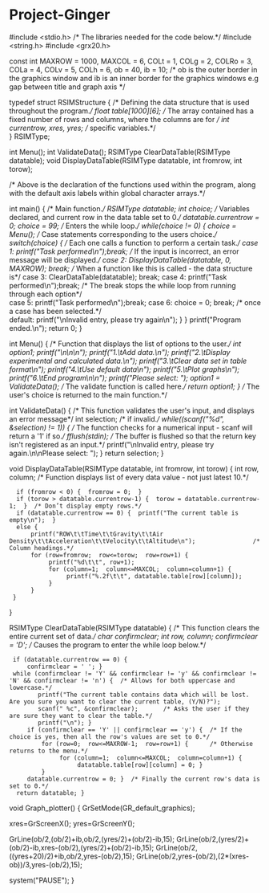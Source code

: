 Project-Ginger
==============
#include <stdio.h>          /* The libraries needed for the code below.*/
#include <string.h>
#include <grx20.h>
 
const int   MAXROW = 1000, MAXCOL = 6, COLt = 1, COLg = 2, COLRo = 3, COLa = 4, COLv = 5, COLh = 6, ob = 40, ib = 10; 
/* ob is the outer border in the graphics window and ib is an inner border for the graphics windows e.g gap between title and graph axis */


typedef struct	RSIMStructure {     /* Defining the data structure that is used throughout the program.*/
    float table[1000][6];            /* The array contained has a fixed number of rows and columns, where the columns are for */
    int	currentrow, xres, yres;                 /* specific variables.*/                  
 }  RSIMType;


int Menu();
int ValidateData();
RSIMType ClearDataTable(RSIMType datatable);
void DisplayDataTable(RSIMType datatable, int fromrow, int torow);     

/* Above is the declaration of the functions used within the program, along with the default axis labels within global character arrays.*/






int main() {                                                            /* Main function.*/
    RSIMType datatable;
    int choice;                                                         /* Variables declared, and current row in the data table set to 0.*/
    datatable.currentrow = 0;
    choice = 99;                                                        /* Enters the while loop.*/
    while(choice != 0) {
        choice = Menu();                                                /* Case statements corresponding to the users choice.*/
        switch(choice) {                                                /* Each one calls a function to perform a certain task.*/
                case 1:  printf("Task performed\n");break;          /* If the input is incorrect, an error message will be displayed.*/
                case 2:  DisplayDataTable(datatable, 0, MAXROW); break;                                               /* When a function like this is called - the data structure is*/
                case 3:  ClearDataTable(datatable); break;
                case 4:  printf("Task performed\n");break;                             /* The break stops the while loop from running through each option*/                                                             
                case 5:  printf("Task performed\n");break;
                case 6:  choice = 0; break;                               /* once a case has been selected.*/   
                default: printf("\nInvalid entry, please try again\n"); } 
   }
   printf("Program ended.\n");
   return 0; }



int Menu() {                                            /* Function that displays the list of options to the user.*/
    int option1;
    printf("\n\n\n");
    printf("1.\tAdd data.\n");
    printf("2.\tDisplay experimental and calculated data.\n");
    printf("3.\tClear data set in table format\n");
    printf("4.\tUse default data\n");
    printf("5.\tPlot graphs\n");
    printf("6.\tEnd program\n\n");
    printf("Please select: ");
    option1 = ValidateData();          /* The validate function is called here.*/
    return option1; }                    /* The user's choice is returned to the main function.*/



int ValidateData() {                                       /* This function validates the user's input, and displays an error message*/
    int selection;                                          /* if invalid.*/
    while((scanf("%d", &selection) != 1)) {                 /* The function checks for a numerical input - scanf will return a '1' if so.*/
      fflush(stdin);                                        /* The buffer is flushed so that the return key isn't registered as an input.*/
      printf("\nInvalid entry, please try again.\n\nPlease select: "); }
    return selection; }

void  DisplayDataTable(RSIMType datatable, int fromrow, int torow) {
      int row, column;                  /* Function displays list of every data value - not just latest 10.*/

      if (fromrow < 0) {  fromrow = 0;  }
      if (torow > datatable.currentrow-1) {  torow = datatable.currentrow-1;  }  /* Don’t display empty rows.*/
      if (datatable.currentrow == 0) {  printf("The current table is empty\n");  }
      else {
	      printf("ROW\t\tTime\t\tGravity\t\tAir Density\t\tAcceleration\t\tVelocity\t\tAltitude\n"); 		        /* Column headings.*/
	      for (row=fromrow;  row<=torow;  row=row+1) {
	           printf("%d\t\t", row+1);
               for (column=1;  column<=MAXCOL;  column=column+1) {
		            printf("%.2f\t\t", datatable.table[row][column]);     
	           } 
          }                   
     }
}

RSIMType ClearDataTable(RSIMType datatable) {       /* This function clears the entire current set of data.*/
     char confirmclear;
     int  row, column;
     confirmclear = 'D';                        /* Causes the program to enter the while loop below.*/
     
     if (datatable.currentrow == 0) {
         confirmclear = ' '; }
	 while (confirmclear != 'Y' && confirmclear != 'y' && confirmclear != 'N' && confirmclear != 'n') {  /* Allows for both uppercase and lowercase.*/
	        printf("The current table contains data which will be lost. Are you sure you want to clear the current table, (Y/N)?");
	        scanf(" %c", &confirmclear);       /* Asks the user if they are sure they want to clear the table.*/
            printf("\n"); }
         if (confirmclear == 'Y' || confirmclear == 'y') {  /* If the choice is yes, then all the row's values are set to 0.*/
	         for (row=0;  row<=MAXROW-1;  row=row+1) {      /* Otherwise returns to the menu.*/
		          for (column=1;  column<=MAXCOL;  column=column+1) {
		               datatable.table[row][column] = 0; }
	         }
         datatable.currentrow = 0; }  /* Finally the current row's data is set to 0.*/
      return datatable; }
      
void Graph_plotter()
{
GrSetMode(GR_default_graphics);

xres=GrScreenX();
yres=GrScreenY();

GrLine(ob/2,(ob/2)+ib,ob/2,(yres/2)+(ob/2)-ib,15);
GrLine(ob/2,(yres/2)+(ob/2)-ib,xres-(ob/2),(yres/2)+(ob/2)-ib,15);
GrLine(ob/2,((yres+20)/2)+ib,ob/2,yres-(ob/2),15);
GrLine(ob/2,yres-(ob/2),(2*(xres-ob))/3,yres-(ob/2),15);

system("PAUSE");
}

